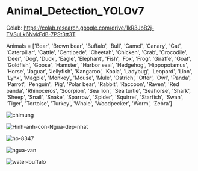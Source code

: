 # Animal_Detection_YOLOv7
Colab: https://colab.research.google.com/drive/1kR3JbB2j-TVSuLk6NvkFdB-7PSt3tt3T

Animals = ['Bear', 'Brown bear', 'Buffalo', 'Bull', 'Camel', 'Canary', 'Cat', 'Caterpillar', 'Cattle', 'Centipede', 'Cheetah', 'Chicken', 'Crab', 'Crocodile', 'Deer', 'Dog', 'Duck', 'Eagle', 'Elephant', 'Fish', 'Fox', 'Frog', 'Giraffe', 'Goat', 'Goldfish', 'Goose', 'Hamster', 'Harbor seal', 'Hedgehog', 'Hippopotamus', 'Horse', 'Jaguar', 'Jellyfish', 'Kangaroo', 'Koala', 'Ladybug', 'Leopard', 'Lion', 'Lynx', 'Magpie', 'Monkey', 'Mouse', 'Mule', 'Ostrich', 'Otter', 'Owl', 'Panda', 'Parrot', 'Penguin', 'Pig', 'Polar bear', 'Rabbit', 'Raccoon', 'Raven', 'Red panda', 'Rhinoceros', 'Scorpion', 'Sea lion', 'Sea turtle', 'Seahorse', 'Shark', 'Sheep', 'Snail', 'Snake', 'Sparrow', 'Spider', 'Squirrel', 'Starfish', 'Swan', 'Tiger', 'Tortoise', 'Turkey', 'Whale', 'Woodpecker', 'Worm', 'Zebra']

![chimung](https://user-images.githubusercontent.com/104357148/203920935-0437766d-fca6-4ef4-b44c-e3cac8f32beb.jpg)

![Hinh-anh-con-Ngua-dep-nhat](https://user-images.githubusercontent.com/104357148/203921014-302f498a-6e42-4f8e-b877-14e925182f01.jpg)

![ho-8347](https://user-images.githubusercontent.com/104357148/203921088-f0fc850c-204f-4035-add2-acd473b821b5.jpg)

![ngua-van](https://user-images.githubusercontent.com/104357148/203921301-c95fcf4a-4923-4c76-bc59-28276b1e5b43.jpg)

![water-buffalo](https://user-images.githubusercontent.com/104357148/203921207-e486897f-a311-4d53-beda-eb9d3e962c64.jpg)



